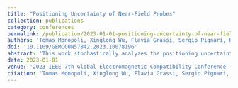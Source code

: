 ```yaml
---
title: "Positioning Uncertainty of Near-Field Probes"
collection: publications
category: conferences
permalink: /publication/2023-01-01-positioning-uncertainty-of-near-field-probes
authors: 'Tomas Monopoli, Xinglong Wu, Flavia Grassi, Sergio Pignari, Karl-Friedrich Wolf'
doi: '10.1109/GEMCCON57842.2023.10078196'
abstract: 'This work stochastically analyzes the positioning uncertainty of electric near-field probes. For this purpose, a virtual test bench is built and simulated in a full-wave solver using a Monte Carlo method, showing its impact on the probe factor.'
date: 2023-01-01
venue: '2023 IEEE 7th Global Electromagnetic Compatibility Conference (GEMCCON)'
citation: 'Tomas Monopoli, Xinglong Wu, Flavia Grassi, Sergio Pignari, Karl-Friedrich Wolf. (2023). &quot;Positioning Uncertainty of Near-Field Probes&quot; <i>2023 IEEE 7th Global Electromagnetic Compatibility Conference (GEMCCON)</i>.'
---
```


